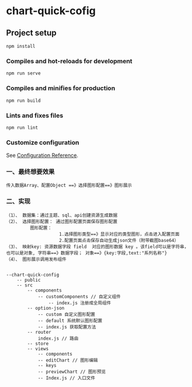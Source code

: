 # chart-quick-cofig

## Project setup
```
npm install
```

### Compiles and hot-reloads for development
```
npm run serve
```

### Compiles and minifies for production
```
npm run build
```

### Lints and fixes files
```
npm run lint
```

### Customize configuration
See [Configuration Reference](https://cli.vuejs.org/config/).


### 一、最终想要效果
    传入数据Array、配置Object ==》选择图形配置==》图形展示
### 二、实现
    （1）、 数据集：通过主题、sql、api创建资源生成数据
    （2）、 选择图形配置： 通过图形配置页面保存图形配置
             图形配置：
                        1.选择图形类型==》显示对应的类型图形，点击进入配置页面
                        2.配置页面点击保存自动生成json文件（附带截图base64）
    （3）、 映射key: 资源数据字段 field  对应的图形数据 key 。该field可以是字符串，也可以是对象, 字符串==》数据字段； 对象==》{key:字段,text:"系列名称"}
    （4）、 图形展示调用发布组件


    --chart-quick-config
        -- public
        -- src
            -- components
                -- customComponents // 自定义组件
                    -- index.js 注册成全局组件
            -- option-json
                -- custom 自定义图形配置
                -- default 系统默认图形配置
                -- index.js 获取配置方法
            -- router
                index.js // 路由
            -- store
            -- views
                -- components 
                -- editChart // 图形编辑
                -- keys
                -- previewChart // 图形预览
                -- Index.js // 入口文件    
